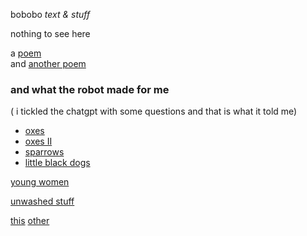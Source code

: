bobobo *text & stuff*

nothing to see here

a [poem](Schratknie)  
and [another poem](Wandersmann)

### and what the robot made for me   
( i tickled the chatgpt with some questions and that is what it told me)  

- [oxes](whattherobotmade/oxes)  
- [oxes II](whattherobotmade/oxes%20II)  
- [sparrows](whattherobotmade/sparrows)    
- [little black dogs](whattherobotmade/little%20black%20dogs)  

[young women](whattherobotmade/young%20women)  

[unwashed stuff](whattherobotmade/unwashed%20pants)  

[this](https://bobobo-git.github.io/readme/) [other](https://bobobo-git.github.io/hearme/)
